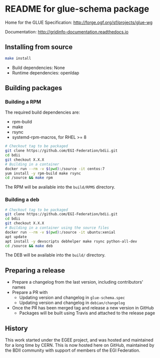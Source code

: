 # README for glue-schema package

Home for the GLUE Specification: http://forge.ogf.org/sf/projects/glue-wg

Documentation: http://gridinfo-documentation.readthedocs.io

## Installing from source

```sh
make install
```

- Build dependencies: None
- Runtime dependencies: openldap

## Building packages

### Building a RPM

The required build dependencies are:

- rpm-build
- make
- rsync
- systemd-rpm-macros, for RHEL >= 8

```sh
# Checkout tag to be packaged
git clone https://github.com/EGI-Federation/bdii.git
cd bdii
git checkout X.X.X
# Building in a container
docker run --rm -v $(pwd):/source -it centos:7
yum install -y rpm-build make rsync
cd /source && make rpm
```

The RPM will be available into the `build/RPMS` directory.

### Building a deb

```sh
# Checkout tag to be packaged
git clone https://github.com/EGI-Federation/bdii.git
cd bdii
git checkout X.X.X
# Building in a container using the source files
docker run --rm -v $(pwd):/source -it ubuntu:xenial
apt update
apt install -y devscripts debhelper make rsync python-all-dev
cd /source && make deb
```

The DEB will be available into the `build/` directory.

## Preparing a release

- Prepare a changelog from the last version, including contributors' names
- Prepare a PR with
  - Updating version and changelog in `glue-schema.spec`
  - Updating version and changelog in `debian/changelog`
- Once the PR has been merged tag and release a new version in GitHub
  - Packages will be built using Travis and attached to the release page

## History

This work started under the EGEE project, and was hosted and maintained for a
long time by CERN. This is now hosted here on GitHub, maintained by the BDII
community with support of members of the EGI Federation.
